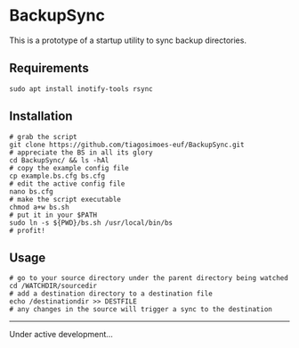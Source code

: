 # BackupSync

This is a prototype of a startup utility to sync backup directories.

## Requirements

    sudo apt install inotify-tools rsync

## Installation

    # grab the script
    git clone https://github.com/tiagosimoes-euf/BackupSync.git
    # appreciate the BS in all its glory
    cd BackupSync/ && ls -hAl
    # copy the example config file
    cp example.bs.cfg bs.cfg
    # edit the active config file
    nano bs.cfg
    # make the script executable
    chmod a+w bs.sh
    # put it in your $PATH
    sudo ln -s ${PWD}/bs.sh /usr/local/bin/bs
    # profit!

## Usage

    # go to your source directory under the parent directory being watched
    cd /WATCHDIR/sourcedir
    # add a destination directory to a destination file
    echo /destinationdir >> DESTFILE
    # any changes in the source will trigger a sync to the destination

---

Under active development...
